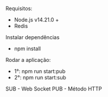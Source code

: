 Requisitos:
- Node.js v14.21.0 +
- Redis

Instalar dependências
- npm install



Rodar a aplicação:
- 1°: npm run start:pub
- 2°: npm run start:sub

SUB - Web Socket
PUB - Método HTTP